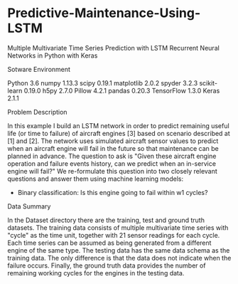 # Predictive-Maintenance-Using-LSTM
Multiple Multivariate Time Series Prediction with LSTM Recurrent Neural Networks in Python with Keras

Sotware Environment

Python 3.6
numpy 1.13.3
scipy 0.19.1
matplotlib 2.0.2
spyder 3.2.3
scikit-learn 0.19.0
h5py 2.7.0
Pillow 4.2.1
pandas 0.20.3
TensorFlow 1.3.0
Keras 2.1.1

Problem Description

In this example I build an LSTM network in order to predict remaining useful life (or time to failure) of aircraft engines [3] based on scenario described at [1] and [2]. The network uses simulated aircraft sensor values to predict when an aircraft engine will fail in the future so that maintenance can be planned in advance. The question to ask is "Given these aircraft engine operation and failure events history, can we predict when an in-service engine will fail?" We re-formulate this question into two closely relevant questions and answer them using  machine learning models:


* Binary classification: Is this engine going to fail within w1 cycles?

Data Summary

In the Dataset directory there are the training, test and ground truth datasets. The training data consists of multiple multivariate time series with "cycle" as the time unit, together with 21 sensor readings for each cycle. Each time series can be assumed as being generated from a different engine of the same type. The testing data has the same data schema as the training data. The only difference is that the data does not indicate when the failure occurs. Finally, the ground truth data provides the number of remaining working cycles for the engines in the testing data.
